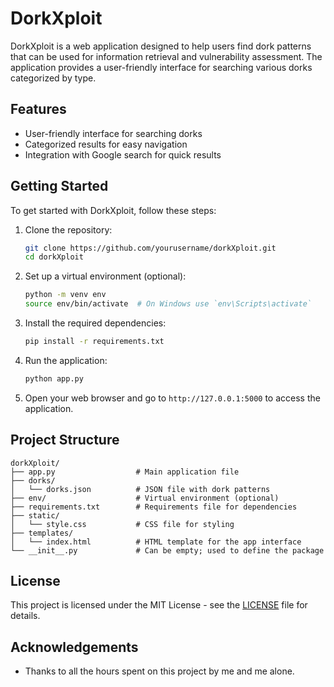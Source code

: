 # DorkXploit

DorkXploit is a web application designed to help users find dork patterns that can be used for information retrieval and vulnerability assessment. The application provides a user-friendly interface for searching various dorks categorized by type.

## Features

- User-friendly interface for searching dorks
- Categorized results for easy navigation
- Integration with Google search for quick results

## Getting Started

To get started with DorkXploit, follow these steps:

1. Clone the repository:
   ```bash
   git clone https://github.com/yourusername/dorkXploit.git
   cd dorkXploit
   ```

2. Set up a virtual environment (optional):
   ```bash
   python -m venv env
   source env/bin/activate  # On Windows use `env\Scripts\activate`
   ```

3. Install the required dependencies:
   ```bash
   pip install -r requirements.txt
   ```

4. Run the application:
   ```bash
   python app.py
   ```

5. Open your web browser and go to `http://127.0.0.1:5000` to access the application.

## Project Structure

```
dorkXploit/
├── app.py                  # Main application file
├── dorks/
│   └── dorks.json          # JSON file with dork patterns
├── env/                    # Virtual environment (optional)
├── requirements.txt        # Requirements file for dependencies
├── static/
│   └── style.css           # CSS file for styling
├── templates/
│   └── index.html          # HTML template for the app interface
└── __init__.py             # Can be empty; used to define the package
```

## License

This project is licensed under the MIT License - see the [LICENSE](LICENSE) file for details.

## Acknowledgements

- Thanks to all the hours spent on this project by me and me alone.
